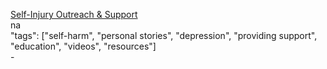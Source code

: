 [Self-Injury Outreach & Support](http://sioutreach.org/)<br />
na<br />
"tags": ["self-harm", "personal stories", "depression", "providing support", "education", "videos", "resources"]<br />
-<br />
